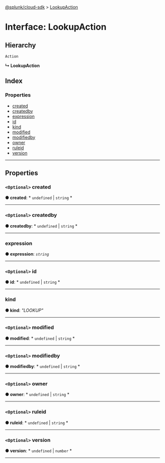 [@splunk/cloud-sdk](../README.md) > [LookupAction](../interfaces/lookupaction.md)

# Interface: LookupAction

## Hierarchy

 `Action`

**↳ LookupAction**

## Index

### Properties

* [created](lookupaction.md#created)
* [createdby](lookupaction.md#createdby)
* [expression](lookupaction.md#expression)
* [id](lookupaction.md#id)
* [kind](lookupaction.md#kind)
* [modified](lookupaction.md#modified)
* [modifiedby](lookupaction.md#modifiedby)
* [owner](lookupaction.md#owner)
* [ruleid](lookupaction.md#ruleid)
* [version](lookupaction.md#version)

---

## Properties

<a id="created"></a>

### `<Optional>` created

**● created**: * `undefined` &#124; `string`
*

___
<a id="createdby"></a>

### `<Optional>` createdby

**● createdby**: * `undefined` &#124; `string`
*

___
<a id="expression"></a>

###  expression

**● expression**: *`string`*

___
<a id="id"></a>

### `<Optional>` id

**● id**: * `undefined` &#124; `string`
*

___
<a id="kind"></a>

###  kind

**● kind**: *"LOOKUP"*

___
<a id="modified"></a>

### `<Optional>` modified

**● modified**: * `undefined` &#124; `string`
*

___
<a id="modifiedby"></a>

### `<Optional>` modifiedby

**● modifiedby**: * `undefined` &#124; `string`
*

___
<a id="owner"></a>

### `<Optional>` owner

**● owner**: * `undefined` &#124; `string`
*

___
<a id="ruleid"></a>

### `<Optional>` ruleid

**● ruleid**: * `undefined` &#124; `string`
*

___
<a id="version"></a>

### `<Optional>` version

**● version**: * `undefined` &#124; `number`
*

___

